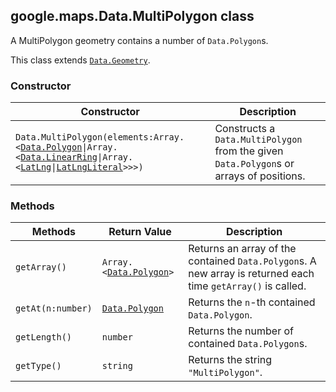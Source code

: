 <h2 id="Data.MultiPolygon">
google.maps.Data.MultiPolygon
class
</h2><p>A MultiPolygon geometry contains a number of <code>Data.Polygon</code>s.</p><p>This class extends
<code><a href="https://github.com/amenadiel/google-maps-documentation/blob/master/docs/google.maps.Data.Geometry.md">Data.Geometry</a></code>.
</p><h3>Constructor</h3><table summary="class Data.MultiPolygon - Constructor" width="100%">
<thead>
<tr><th>Constructor</th>
<th>Description</th>
</tr></thead>
<tbody>
<tr>
<td><code>Data.MultiPolygon(elements:Array.&lt;<a href="https://github.com/amenadiel/google-maps-documentation/blob/master/docs/google.maps.Data.Polygon.md">Data.Polygon</a>|Array.&lt;<a href="https://github.com/amenadiel/google-maps-documentation/blob/master/docs/google.maps.Data.LinearRing.md">Data.LinearRing</a>|Array.&lt;<a href="https://github.com/amenadiel/google-maps-documentation/blob/master/docs/google.maps.LatLng.md">LatLng</a>|<a href="https://github.com/amenadiel/google-maps-documentation/blob/master/docs/google.maps.LatLngLiteral.md">LatLngLiteral</a>&gt;&gt;&gt;)</code></td>
<td>Constructs a <code>Data.MultiPolygon</code> from the given <code>Data.Polygon</code>s or arrays of positions.</td>
</tr>
</tbody>
</table><h3>Methods</h3><table summary="class Data.MultiPolygon - Methods" width="100%">
<thead>
<tr><th>Methods</th>
<th>Return Value</th>
<th>Description</th>
</tr></thead>
<tbody>
<tr>
<td><code>getArray()</code></td>
<td><code>Array.&lt;<a href="https://github.com/amenadiel/google-maps-documentation/blob/master/docs/google.maps.Data.Polygon.md">Data.Polygon</a>&gt;</code></td>
<td>Returns an array of the contained <code>Data.Polygon</code>s. A new array is returned each time <code>getArray()</code> is called.</td>
</tr>
<tr>
<td><code>getAt(n:number)</code></td>
<td><code><a href="https://github.com/amenadiel/google-maps-documentation/blob/master/docs/google.maps.Data.Polygon.md">Data.Polygon</a></code></td>
<td>Returns the <code>n</code>-th contained <code>Data.Polygon</code>.</td>
</tr>
<tr>
<td><code>getLength()</code></td>
<td><code>number</code></td>
<td>Returns the number of contained <code>Data.Polygon</code>s.</td>
</tr>
<tr>
<td><code>getType()</code></td>
<td><code>string</code></td>
<td>Returns the string <code>"MultiPolygon"</code>.</td>
</tr>
</tbody>
</table>